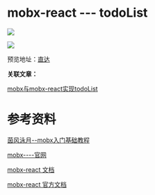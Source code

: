
# mobx-react --- todoList

![](https://image.gslb.dawnlab.me/330531fde85d66b06ad388bb580c1fcb.png)

![](https://image.gslb.dawnlab.me/14ac7263bb6a30480b9833b07e708fb0.png)

预览地址：[直达](https://curtaintan.github.io/mobx-todoList/react/)

**关联文章：**

[mobx与mobx-react实现todoList](http://blog.curtaintan.club/2020/02/11/mobx%E4%B8%8Emobx-react%E5%AE%9E%E7%8E%B0todoList/)

# 参考资料

[茵风泳月--mobx入门基础教程](https://www.imooc.com/video/17455)

[mobx----官网](https://cn.mobx.js.org/)

[mobx-react 文档](https://github.com/mobxjs/mobx-react)

[mobx-react 官方文档](https://mobx-react.js.org/)

